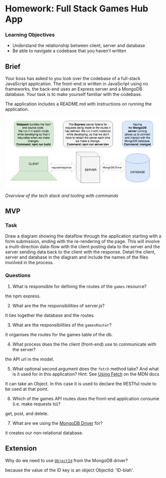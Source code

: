# Homework: Full Stack Games Hub App

### Learning Objectives

- Understand the relationship between client, server and database
- Be able to navigate a codebase that you haven't written

## Brief

Your boss has asked to you look over the codebase of a full-stack JavaScript application. The front-end is written in JavaScript using no frameworks, the back-end uses an Express server and a MongoDB database. Your task is to make yourself familiar with the codebase.

The application includes a README.md with instructions on running the application.

![Overview of the tech stack and tooling with commands](images/tech_stack_with_commands.png)

*Overview of the tech stack and tooling with commands*

## MVP

### Task

Draw a diagram showing the dataflow through the application starting with a form submission, ending with the re-rendering of the page. This will involve a multi-direction data-flow with the client posting data to the server and the server sending data back to the client with the response. Detail the client, server and database in the diagram and include the names of the files involved in the process.

### Questions

1. What is responsible for defining the routes of the `games` resource?

the npm express.

2. What are the the responsibilities of server.js?

It ties together the database and the routes.

3. What are the responsibilities of the `gamesRouter`?

It organises the routes for the games table of the db.

4. What process does the the client (front-end) use to communicate with the server?

the API url in the model.

5. What optional second argument does the `fetch` method take? And what is it used for in this application? Hint: See [Using Fetch](https://developer.mozilla.org/en-US/docs/Web/API/Fetch_API/Using_Fetch) on the MDN docs

It can take an Object. In this case it is used to declare the RESTful route to be used at that point.

6. Which of the games API routes does the front-end application consume (i.e. make requests to)?

get, post, and delete.

7. What are we using the [MongoDB Driver](http://mongodb.github.io/node-mongodb-native/) for?

it creates our non-relational database.

## Extension

Why do we need to use [`ObjectId`](https://mongodb.github.io/node-mongodb-native/api-bson-generated/objectid.html) from the MongoDB driver?

because the value of the ID key is an object ObjectId: 'ID-blah'.

